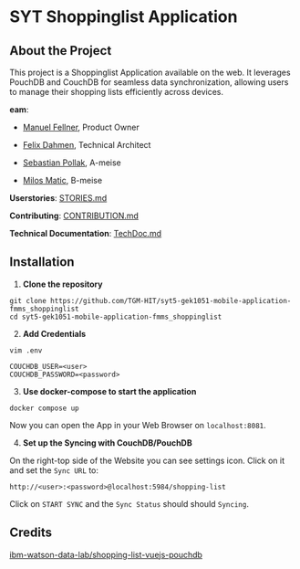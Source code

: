 # SYT Shoppinglist Application

## About the Project

This project is a Shoppinglist Application available on the web.
It leverages PouchDB and CouchDB for seamless data synchronization,
allowing users to manage their shopping lists efficiently across devices.


**eam**: 
  - [Manuel Fellner](https://github.com/MfellnerDev), Product Owner
  
  - [Felix Dahmen](https://github.com/texotek), Technical Architect

  - [Sebastian Pollak](https://github.com/sebastianpollak), A-meise

  - [Milos Matic](https://github.com/mmatic64), B-meise

**Userstories**: [STORIES.md](docs/STORIES.md)

**Contributing**: [CONTRIBUTION.md](docs/CONTRIBUTION.md)

**Technical Documentation**: [TechDoc.md](docs/TechDoc.md)

## Installation

1. **Clone the repository**

```
git clone https://github.com/TGM-HIT/syt5-gek1051-mobile-application-fmms_shoppinglist
cd syt5-gek1051-mobile-application-fmms_shoppinglist
```

2. **Add Credentials**

```
vim .env

COUCHDB_USER=<user>
COUCHDB_PASSWORD=<password>
```

3. **Use docker-compose to start the application**

```
docker compose up
```

Now you can open the App in your Web Browser on `localhost:8081`. 

4. **Set up the Syncing with CouchDB/PouchDB**

On the right-top side of the Website you can see settings icon. Click on it and
set the `Sync URL` to:

`http://<user>:<password>@localhost:5984/shopping-list`

Click on `START SYNC` and the `Sync Status` should should `Syncing`.


## Credits

[ibm-watson-data-lab/shopping-list-vuejs-pouchdb](https://github.com/ibm-watson-data-lab/shopping-list-vuejs-pouchdb)
